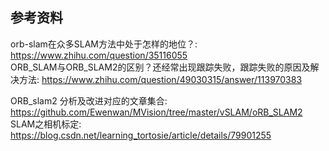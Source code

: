 













## 参考资料  

orb-slam在众多SLAM方法中处于怎样的地位？: https://www.zhihu.com/question/35116055  
ORB_SLAM与ORB_SLAM2的区别？还经常出现跟踪失败，跟踪失败的原因及解决方法: https://www.zhihu.com/question/49030315/answer/113970383  

ORB_slam2 分析及改进对应的文章集合: https://github.com/Ewenwan/MVision/tree/master/vSLAM/oRB_SLAM2  
SLAM之相机标定: https://blog.csdn.net/learning_tortosie/article/details/79901255  
